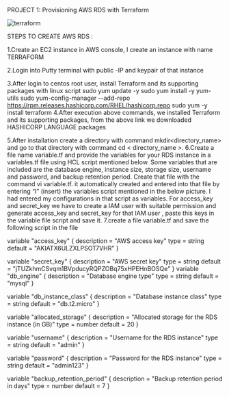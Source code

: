 PROJECT 1: Provisioning AWS RDS with Terraform


![terraform](https://github.com/sindhuk02/AWS_RDS_USING_TERRAFORM/assets/157628894/248b2645-8faa-42c1-95bb-7ee1cd24634c)

STEPS TO CREATE AWS RDS :

1.Create an EC2 instance in AWS console, I create an instance with name TERRAFORM

2.Login into Putty terminal with public -IP and keypair of that instance

3.After login to centos root user, install Terraform and its supporting packages with linux script
 sudo yum update -y 
 sudo yum install -y yum-utils 
 sudo yum-config-manager --add-repo https://rpm.releases.hashicorp.com/RHEL/hashicorp.repo 
 sudo yum -y install terraform 
4.After execution above commands, we installed Terraform and its supporting packages, from the above link we downloaded HASHICORP LANGUAGE packages

5.After installation create a directory with command mkdir<directory_name> and go to that directory with command cd < directory_name >.
6.Create a file name variable.tf and provide the variables for your RDS instance in a variables.tf file using HCL script mentioned below. Some variables that are included are      the database engine, instance size, storage size, username and password, and backup retention period. Create that file with the command vi variable.tf. it automatically          created and entered into that file by entering “I” (insert) the variables script mentioned in the below picture. I had entered my configurations in that script as variables.     For access_key and secret_key we have to create a IAM user with suitable permission and generate access_key and secret_key for that IAM user , paste this keys in the variable    file script and save it.
7.create a file variable.tf and save the following script in the file

variable "access_key" { description = "AWS access key" type = string default = "AKIATX6ULZXLPSOT7VHR" }

variable "secret_key" { description = "AWS secret key" type = string default = "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" } variable "db_engine" { description = "Database engine type" type = string default = "mysql" }

variable "db_instance_class" { description = "Database instance class" type = string default = "db.t2.micro" }

variable "allocated_storage" { description = "Allocated storage for the RDS instance (in GB)" type = number default = 20 }

variable "username" { description = "Username for the RDS instance" type = string default = "admin" }

variable "password" { description = "Password for the RDS instance" type = string default = "admin123" }

variable "backup_retention_period" { description = "Backup retention period in days" type = number default = 7 }

